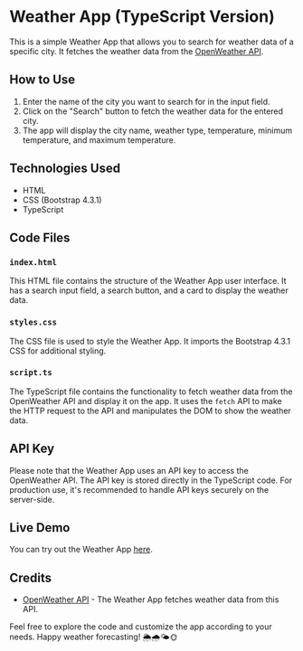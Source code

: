 # Weather App (TypeScript Version)

This is a simple Weather App that allows you to search for weather data of a specific city. It fetches the weather data from the [OpenWeather API](https://openweathermap.org/api).

## How to Use

1. Enter the name of the city you want to search for in the input field.
2. Click on the "Search" button to fetch the weather data for the entered city.
3. The app will display the city name, weather type, temperature, minimum temperature, and maximum temperature.

## Technologies Used

- HTML
- CSS (Bootstrap 4.3.1)
- TypeScript

## Code Files

### `index.html`

This HTML file contains the structure of the Weather App user interface. It has a search input field, a search button, and a card to display the weather data.

### `styles.css`

The CSS file is used to style the Weather App. It imports the Bootstrap 4.3.1 CSS for additional styling.

### `script.ts`

The TypeScript file contains the functionality to fetch weather data from the OpenWeather API and display it on the app. It uses the `fetch` API to make the HTTP request to the API and manipulates the DOM to show the weather data.

## API Key

Please note that the Weather App uses an API key to access the OpenWeather API. The API key is stored directly in the TypeScript code. For production use, it's recommended to handle API keys securely on the server-side.

## Live Demo

You can try out the Weather App [here](https://climatecaster.netlify.app/).

## Credits

- [OpenWeather API](https://openweathermap.org/api) - The Weather App fetches weather data from this API.

Feel free to explore the code and customize the app according to your needs. Happy weather forecasting! 🌦️🌧️🌤️🌞
